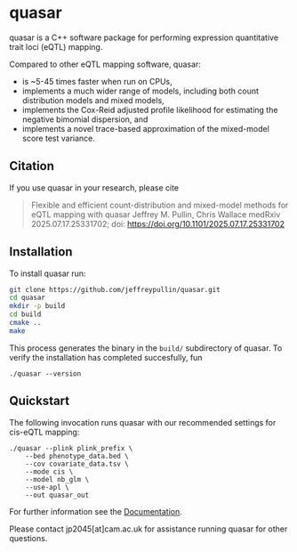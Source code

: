 # quasar

quasar is a C++ software package for performing expression quantitative trait loci (eQTL) mapping.

Compared to other eQTL mapping software, quasar: 

* is ~5-45 times faster when run on CPUs,
* implements a much wider range of models, including both count distribution models and mixed models,
* implements the Cox-Reid adjusted profile likelihood for estimating the negative bimomial dispersion, and
* implements a novel trace-based approximation of the mixed-model score test variance.

## Citation

If you use quasar in your research, please cite

> Flexible and efficient count-distribution and mixed-model methods for eQTL mapping with quasar
> Jeffrey M. Pullin, Chris Wallace
> medRxiv 2025.07.17.25331702; doi: https://doi.org/10.1101/2025.07.17.25331702

## Installation

To install quasar run: 

```sh
git clone https://github.com/jeffreypullin/quasar.git
cd quasar
mkdir -p build
cd build
cmake ..
make
```

This process generates the binary in the `build/` subdirectory of quasar. To verify the installation has completed succesfully, fun

```
./quasar --version
```


## Quickstart

The following invocation runs quasar with our recommended settings for cis-eQTL mapping:

```
./quasar --plink plink_prefix \
    --bed phenotype_data.bed \
    --cov covariate_data.tsv \
    --mode cis \
    --model nb_glm \
    --use-apl \
    --out quasar_out
```

For further information see the [Documentation](https://jeffreypullin.github.io/quasar/).

Please contact jp2045[at]cam.ac.uk for assistance running quasar for other questions.
